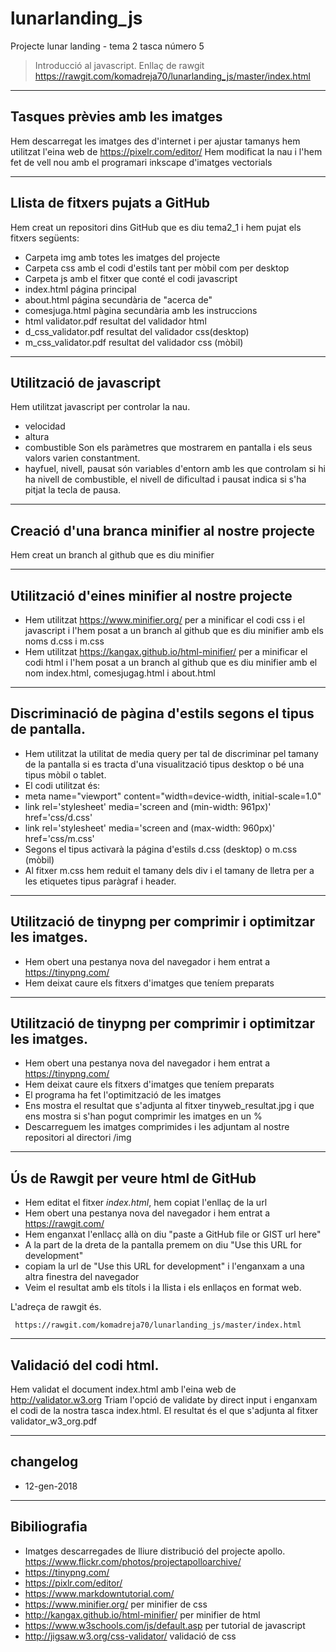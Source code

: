 # lunarlanding_js
Projecte lunar landing - tema 2 tasca número 5

> Introducció al javascript. Enllaç de rawgit https://rawgit.com/komadreja70/lunarlanding_js/master/index.html

----
## Tasques prèvies amb les imatges
Hem descarregat les imatges des d'internet i per ajustar tamanys hem utilitzat l'eina web de https://pixelr.com/editor/ 
Hem modificat la  nau i l'hem fet de vell nou amb el programari inkscape d'imatges vectorials

----
## Llista de fitxers pujats a GitHub

Hem creat un repositori dins GitHub que es diu tema2_1 i hem pujat els fitxers següents:

* Carpeta img amb totes les imatges del projecte
* Carpeta css amb el codi d'estils tant per mòbil com per desktop
* Carpeta js amb el fitxer que conté el codi javascript
* index.html página principal
* about.html página secundària de "acerca de"
* comesjuga.html pàgina secundària amb les instruccions
* html validator.pdf resultat del validador html
* d_css_validator.pdf resultat del validador css(desktop)
* m_css_validator.pdf resultat del validador css (mòbil)

----
## Utilització de javascript
Hem utilitzat javascript per controlar la nau.
* velocidad
* altura
* combustible
Son els paràmetres que mostrarem en pantalla i els seus valors varien constantment.
* hayfuel, nivell, pausat són variables d'entorn amb les que controlam si hi ha nivell de combustible, el nivell de dificultad i pausat indica si s'ha pitjat la tecla de pausa.

----
## Creació d'una branca minifier al nostre projecte
Hem creat un branch al github que es diu minifier

----
## Utilització d'eines minifier al nostre projecte
* Hem utilitzat https://www.minifier.org/ per a minificar el codi css i el javascript i l'hem posat a un branch al github que es diu minifier amb els noms d.css i m.css
* Hem utilitzat https://kangax.github.io/html-minifier/ per a minificar el codi html i l'hem posat a un branch al github que es diu minifier amb el nom index.html, comesjugag.html i about.html

----
## Discriminació de pàgina d'estils segons el tipus de pantalla.
* Hem utilitzat la utilitat de media query per tal de discriminar pel tamany de la pantalla si es tracta d'una visualització tipus desktop o bé una tipus mòbil o tablet.
* El codi utilitzat és:
* meta name="viewport" content="width=device-width, initial-scale=1.0"
* link rel='stylesheet' media='screen and (min-width: 961px)' href='css/d.css'
* link rel='stylesheet' media='screen and (max-width: 960px)' href='css/m.css'
* Segons el tipus activarà la página d'estils d.css (desktop) o m.css (mòbil)  
* Al fitxer m.css hem reduit el tamany dels div i el tamany de lletra per a les etiquetes tipus paràgraf i header.

----
## Utilització de tinypng per comprimir i optimitzar les imatges.
* Hem obert una pestanya nova del navegador i hem entrat a https://tinypng.com/
* Hem deixat caure els fitxers d'imatges que teníem preparats

----
## Utilització de tinypng per comprimir i optimitzar les imatges.

* Hem obert una pestanya nova del navegador i hem entrat a https://tinypng.com/
* Hem deixat caure els fitxers d'imatges que teníem preparats
* El programa ha fet l'optimització de les imatges
* Ens mostra el resultat que s'adjunta al fitxer tinyweb_resultat.jpg i que ens mostra si s'han pogut comprimir les imatges en un %
* Descarreguem les imatges comprimides i les adjuntam al nostre repositori al directori /img

----
## Ús de Rawgit per veure html de GitHub
* Hem editat el fitxer *index.html*,  hem copiat l'enllaç de la url
* Hem obert una pestanya nova del navegador i hem entrat a https://rawgit.com/
* Hem enganxat l'enllacç allà on diu "paste a GitHub file or GIST url here"
* A la part de la dreta de la pantalla premem on diu "Use this URL for development"
* copiam la url de "Use this URL for development" i l'enganxam a una altra finestra del navegador
* Veim el resultat amb els títols i la llista i els enllaços en format web.

L'adreça de rawgit és.

     https://rawgit.com/komadreja70/lunarlanding_js/master/index.html


----
## Validació del codi html.
Hem validat el document index.html amb l'eina web de  http://validator.w3.org
Triam l'opció de validate by direct input i enganxam el codi de la nostra tasca index.html.
El resultat és el que s'adjunta al fitxer validator_w3_org.pdf

----
## changelog
* 12-gen-2018

----
## Bibiliografia
* Imatges descarregades de lliure distribució del projecte apollo. https://www.flickr.com/photos/projectapolloarchive/
* https://tinypng.com/
* https://pixlr.com/editor/
* https://www.markdowntutorial.com/
* https://www.minifier.org/ per minifier de css
* http://kangax.github.io/html-minifier/ per minifier de html
* https://www.w3schools.com/js/default.asp per tutorial de javascript
* http://jigsaw.w3.org/css-validator/ validació de css

